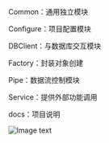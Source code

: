 ﻿Common：通用独立模块

Configure：项目配置模块

DBClient：与数据库交互模块

Factory：封装对象创建

Pipe：数据流控制模块

Service：提供外部功能调用

docs：项目说明


![Image text](KafkaLOGProcess/docs/img_folder/1.jpg)



